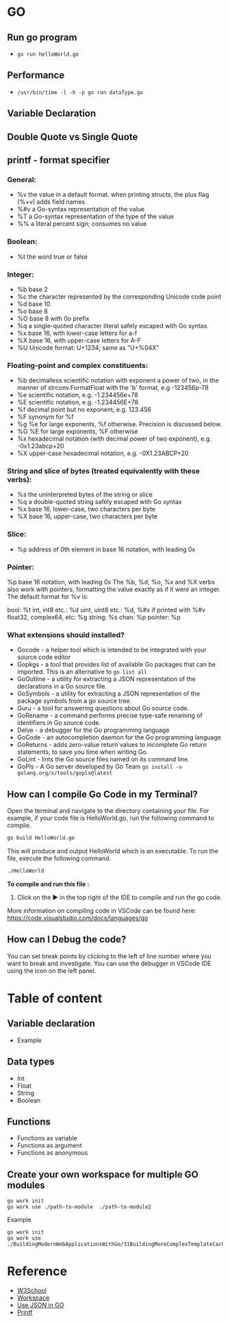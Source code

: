 # GO

## Run go program
- `go run helloWorld.go`

## Performance
- `/usr/bin/time -l -h -p go run dataType.go`

## Variable Declaration

## Double Quote vs Single Quote

## printf - format specifier

### General:
- %v	the value in a default format. when printing structs, the plus flag (%+v) adds field names
- %#v	a Go-syntax representation of the value
- %T	a Go-syntax representation of the type of the value
- %%	a literal percent sign; consumes no value

### Boolean:
- %t	the word true or false

### Integer:
- %b	base 2
- %c	the character represented by the corresponding Unicode code point
- %d	base 10
- %o	base 8
- %O	base 8 with 0o prefix
- %q	a single-quoted character literal safely escaped with Go syntax.
- %x	base 16, with lower-case letters for a-f
- %X	base 16, with upper-case letters for A-F
- %U	Unicode format: U+1234; same as "U+%04X"

### Floating-point and complex constituents:
- %b	decimalless scientific notation with exponent a power of two, in the manner of strconv.FormatFloat with the 'b' format, e.g -123456p-78
- %e	scientific notation, e.g. -1.234456e+78
- %E	scientific notation, e.g. -1.234456E+78
- %f	decimal point but no exponent, e.g. 123.456
- %F	synonym for %f
- %g	%e for large exponents, %f otherwise. Precision is discussed below.
- %G	%E for large exponents, %F otherwise
- %x	hexadecimal notation (with decimal power of two exponent), e.g. -0x1.23abcp+20
- %X	upper-case hexadecimal notation, e.g. -0X1.23ABCP+20

### String and slice of bytes (treated equivalently with these verbs):
- %s	the uninterpreted bytes of the string or slice
- %q	a double-quoted string safely escaped with Go syntax
- %x	base 16, lower-case, two characters per byte
- %X	base 16, upper-case, two characters per byte

### Slice:
- %p	address of 0th element in base 16 notation, with leading 0x

### Pointer:
%p	base 16 notation, with leading 0x
The %b, %d, %o, %x and %X verbs also work with pointers,
formatting the value exactly as if it were an integer.
The default format for %v is:

bool:                    %t
int, int8 etc.:          %d
uint, uint8 etc.:        %d, %#x if printed with %#v
float32, complex64, etc: %g
string:                  %s
chan:                    %p
pointer:                 %p


### What extensions should installed?
  - Gocode - a helper tool which is intended to be integrated with your source code editor
  - Gopkgs - a tool that provides list of available Go packages that can be imported. This is an alternative to `go list all`
  - GoOutline - a utility for extracting a JSON representation of the declarations in a Go source file. 
  - GoSymbols - a utility for extracting a JSON representation of the package symbols from a go source tree.
  - Guru - a tool for answering questions about Go source code.
  - GoRename - a command performs precise type-safe renaming of identifiers in Go source code.
  - Delve - a debugger for the Go programming language
  - GoCode - an autocompletion daemon for the Go programming language
  - GoReturns - adds zero-value return values to incomplete Go return statements, to save you time when writing Go.
  - GoLint - lints the Go source files named on its command line.
  - GoPls - A Go server developed by Go Team `go install -v golang.org/x/tools/gopls@latest`
  
## How can I compile Go Code in my Terminal?
Open the terminal and navigate to the directory containing your file. For example, if your code file is HelloWorld.go, run the following command to compile.
```sh
go build HelloWorld.go
```
This will produce and output HelloWorld which is an executable. To run the file, execute the following command.

```sh
./HelloWorld
```

**To compile and run this file :**
1) Click on the ▶️ in the top right of the IDE to compile and run the go code. 

  More information on compiling code in VSCode can be found here:  https://code.visualstudio.com/docs/languages/go

## How can I Debug the code?
You can set break points by clicking to the left of line number where you want to break and investigate.
You can use the debugger in VSCode IDE using the icon on the left panel.

# Table of content

## Variable declaration
- Example

## Data types
- Int
- Float
- String
- Boolean

## Functions
- Functions as variable
- Functions as argument
- Functions as anonymous

## Create your own workspace for multiple GO modules
```
go work init
go work use ./path-to-module  ./path-to-module2
```

Example
```
go work init
go work use ./BuildingModernWebApplicationsWithGo/31BuildingMoreComplexTemplateCache
```

# Reference
- [W3School](https://www.w3schools.com/go/index.php)
- [Workspace](https://stackoverflow.com/a/58524450/14010585)
- [Use JSON in GO](https://www.digitalocean.com/community/tutorials/how-to-use-json-in-go)
- [Printf](https://www.educative.io/answers/how-to-use-the-printf-function-in-golang)